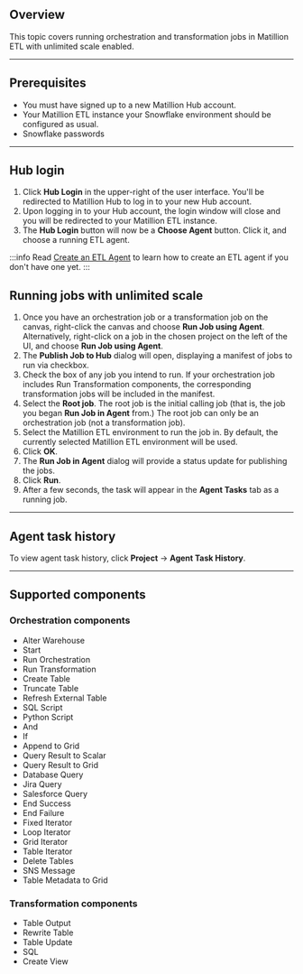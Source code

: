 ## Overview

This topic covers running orchestration and transformation jobs in Matillion ETL with unlimited scale enabled.

---

## Prerequisites

- You must have signed up to a new Matillion Hub account.
- Your Matillion ETL instance your Snowflake environment should be configured as usual.
- Snowflake passwords

---

## Hub login

1. Click **Hub Login** in the upper-right of the user interface. You'll be redirected to Matillion Hub to log in to your new Hub account.
2. Upon logging in to your Hub account, the login window will close and you will be redirected to your Matillion ETL instance.
3. The **Hub Login** button will now be a **Choose Agent** button. Click it, and choose a running ETL agent.

:::info
Read [Create an ETL Agent](/unlimited-scale/docs/create-an-etl-agent) to learn how to create an ETL agent if you don't have one yet.
:::

## Running  jobs with unlimited scale

1. Once you have an orchestration job or a transformation job on the canvas, right-click the canvas and choose **Run Job using Agent**. Alternatively, right-click on a job in the chosen project on the left of the UI, and choose **Run Job using Agent**.
2. The **Publish Job to Hub** dialog will open, displaying a manifest of jobs to run via checkbox.
3. Check the box of any job you intend to run. If your orchestration job includes Run Transformation components, the corresponding transformation jobs will be included in the manifest.
4. Select the **Root job**. The root job is the initial calling job (that is, the job you began **Run Job in Agent** from.) The root job can only be an orchestration job (not a transformation job).
5. Select the Matillion ETL environment to run the job in. By default, the currently selected Matillion ETL environment will be used.
6. Click **OK**.
7. The **Run Job in Agent** dialog will provide a status update for publishing the jobs.
8. Click **Run**.
9. After a few seconds, the task will appear in the **Agent Tasks** tab as a running job.

---

## Agent task history

To view agent task history, click **Project** → **Agent Task History**.

---

## Supported components

### Orchestration components

- Alter Warehouse
- Start
- Run Orchestration
- Run Transformation
- Create Table
- Truncate Table
- Refresh External Table
- SQL Script
- Python Script
- And
- If
- Append to Grid
- Query Result to Scalar
- Query Result to Grid
- Database Query
- Jira Query
- Salesforce Query
- End Success
- End Failure
- Fixed Iterator
- Loop Iterator
- Grid Iterator
- Table Iterator
- Delete Tables
- SNS Message
- Table Metadata to Grid


### Transformation components

- Table Output
- Rewrite Table
- Table Update
- SQL
- Create View
